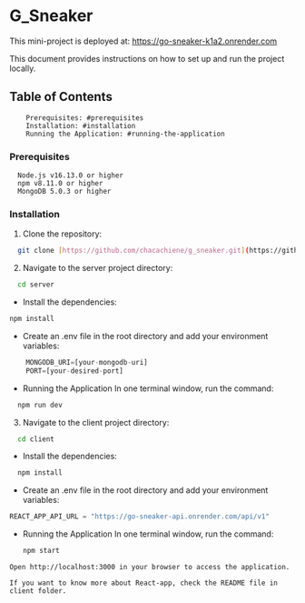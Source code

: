 # G_Sneaker
This mini-project is deployed at: https://go-sneaker-k1a2.onrender.com

This document provides instructions on how to set up and run the project locally.

## Table of Contents
```
    Prerequisites: #prerequisites
    Installation: #installation
    Running the Application: #running-the-application
```
### Prerequisites
```
  Node.js v16.13.0 or higher
  npm v8.11.0 or higher
  MongoDB 5.0.3 or higher
```
### Installation
1. Clone the repository:
```bash
  git clone [https://github.com/chacachiene/g_sneaker.git](https://github.com/chacachiene/G_Sneaker.git)
```

2. Navigate to the server project directory:
```bash
  cd server
```
- Install the dependencies:
```bash
npm install
```
- Create an .env file in the root directory and add your environment variables:
```javascript
    MONGODB_URI=[your-mongodb-uri]
    PORT=[your-desired-port]
```
- Running the Application
In one terminal window, run the command:
```bash
  npm run dev
```

3. Navigate to the client project directory:
```bash
  cd client
```
- Install the dependencies:
```bash
  npm install
```
- Create an .env file in the root directory and add your environment variables:
``` javascript
REACT_APP_API_URL = "https://go-sneaker-api.onrender.com/api/v1"
```
- Running the Application
In one terminal window, run the command:
  ```bash
  npm start 
```
Open http://localhost:3000 in your browser to access the application.

If you want to know more about React-app, check the README file in client folder.
